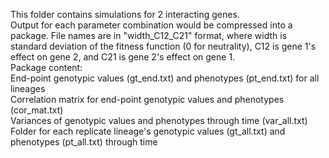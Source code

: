 This folder contains simulations for 2 interacting genes.<br />
Output for each parameter combination would be compressed into a package. File names are in "width_C12_C21" format, where width is standard deviation of the fitness function (0 for neutrality), C12 is gene 1's effect on gene 2, and C21 is gene 2's effect on gene 1.<br />
Package content: <br />
End-point genotypic values (gt_end.txt) and phenotypes (pt_end.txt) for all lineages<br />
Correlation matrix for end-point genotypic values and phenotypes (cor_mat.txt)<br />
Variances of genotypic values and phenotypes through time (var_all.txt)<br />
Folder for each replicate lineage's genotypic values (gt_all.txt) and phenotypes (pt_all.txt) through time<br />
